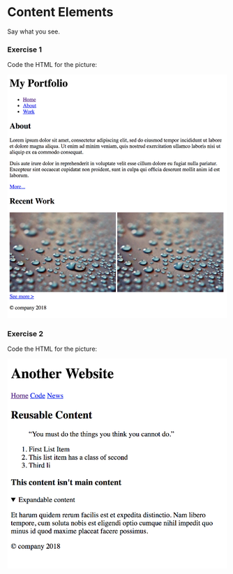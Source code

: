 # Content Elements

Say what you see.


### Exercise 1

Code the HTML for the picture:

![01](01/01ss.png)


### Exercise 2

Code the HTML for the picture:

![02](02/02ss.png)
